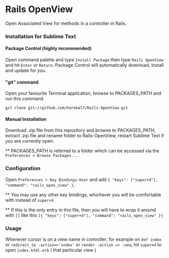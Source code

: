 Rails OpenView
========

Open Associated View for methods in a controller in Rails.

### Installation for Sublime Text
#### Package Control (highly recommended)
Open command palette and type `Install Package` then type `Rails OpenView` and hit `Enter` or `Return`. Package Control will automatically download, install and update for you.

#### "git" command
Open your favourite Terminal application, browse to PACKAGES_PATH and run this command.

	git clone git://github.com/harekal7/Rails-OpenView.git

#### Manual Installation
Download .zip file from this repository and browse to PACKAGES_PATH, extract .zip file and rename folder to Rails-OpenView, restart Sublime Text if you are currently open.

** PACKAGES_PATH is referred to a folder which can be accessed via the `Preferences > Browse Packages...`

### Configuration
Open `Preferences > Key Bindings-User` and 
add `{ "keys": ["super+d"], "command": "rails_open_view" }`,

** You may use any other key bindings, whichever you will be comfortable with instead of `super+d`

** If this is the only entry in this file, then you will have to wrap it around with `[]` like this 
`[{ "keys": ["super+d"], "command": "rails_open_view" }]`

### Usage

Whenever cursor is on a view name in controller, for example on `def index` or `redirect_to :action=>'index'` or `render :action => :new`, hit `super+d` to open `index.html.erb` ( that particular view )
